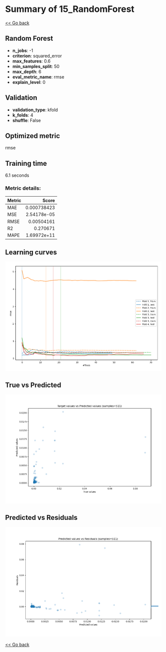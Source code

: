 # Summary of 15_RandomForest

[<< Go back](../README.md)


## Random Forest
- **n_jobs**: -1
- **criterion**: squared_error
- **max_features**: 0.6
- **min_samples_split**: 50
- **max_depth**: 6
- **eval_metric_name**: rmse
- **explain_level**: 0

## Validation
 - **validation_type**: kfold
 - **k_folds**: 4
 - **shuffle**: False

## Optimized metric
rmse

## Training time

6.1 seconds

### Metric details:
| Metric   |       Score |
|:---------|------------:|
| MAE      | 0.000738423 |
| MSE      | 2.54178e-05 |
| RMSE     | 0.00504161  |
| R2       | 0.270671    |
| MAPE     | 1.69972e+11 |



## Learning curves
![Learning curves](learning_curves.png)
## True vs Predicted

![True vs Predicted](true_vs_predicted.png)


## Predicted vs Residuals

![Predicted vs Residuals](predicted_vs_residuals.png)



[<< Go back](../README.md)
